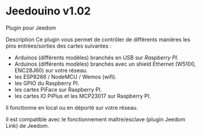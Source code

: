 # Jeedouino v1.02
Plugin pour Jeedom

Description
Ce plugin vous permet de contrôler de différents manières les pins entrées/sorties des cartes suivantes : 

* Arduinos (différents modèles) branchés en USB sur *Raspberry PI*.
* Arduinos (différents modèles) branchés avec un shield Ethernet (W5100, ENC28J60) sur votre réseau.
* les ESP8266 / NodeMCU / Wemos (wifi).
* les GPIO du Raspberry PI.
* les cartes PiFace sur Raspberry PI.
* les cartes IO PiPlus et les MCP23017 sur Raspberry PI.


Il fonctionne en local ou en déporté sur votre réseau.

Il est compatible avec le fonctionnement maître/esclave (plugin Jeedom Link) de Jeedom.
